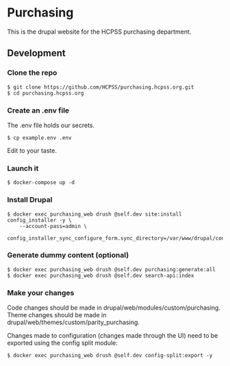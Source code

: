 # Purchasing

This is the drupal website for the HCPSS purchasing department.

## Development

### Clone the repo

```
$ git clone https://github.com/HCPSS/purchasing.hcpss.org.git
$ cd purchasing.hcpss.org
```

### Create an .env file

The .env file holds our secrets.

```
$ cp example.env .env
```

Edit to your taste.

### Launch it

```
$ docker-compose up -d
```

### Install Drupal

```
$ docker exec purchasing_web drush @self.dev site:install config_installer -y \
    --account-pass=admin \
    config_installer_sync_configure_form.sync_directory=/var/www/drupal/config/sync
```

### Generate dummy content (optional)

```
$ docker exec purchasing_web drush @self.dev purchasing:generate:all
$ docker exec purchasing_web drush @self.dev search-api:index
```

### Make your changes

Code changes should be made in drupal/web/modules/custom/purchasing. Theme
changes should be made in drupal/web/themes/custom/parity_purchasing.

Changes made to configuration (changes made through the UI) need to be 
exported using the config split module:

```
$ docker exec purchasing_web drush @self.dev config-split:export -y
```
